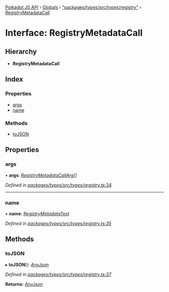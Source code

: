 [Polkadot JS API](../README.md) › [Globals](../globals.md) › ["packages/types/src/types/registry"](../modules/_packages_types_src_types_registry_.md) › [RegistryMetadataCall](_packages_types_src_types_registry_.registrymetadatacall.md)

# Interface: RegistryMetadataCall

## Hierarchy

* **RegistryMetadataCall**

## Index

### Properties

* [args](_packages_types_src_types_registry_.registrymetadatacall.md#args)
* [name](_packages_types_src_types_registry_.registrymetadatacall.md#name)

### Methods

* [toJSON](_packages_types_src_types_registry_.registrymetadatacall.md#tojson)

## Properties

###  args

• **args**: *[RegistryMetadataCallArg](_packages_types_src_types_registry_.registrymetadatacallarg.md)[]*

*Defined in [packages/types/src/types/registry.ts:34](https://github.com/polkadot-js/api/blob/c7e6e4003/packages/types/src/types/registry.ts#L34)*

___

###  name

• **name**: *[RegistryMetadataText](_packages_types_src_types_registry_.registrymetadatatext.md)*

*Defined in [packages/types/src/types/registry.ts:35](https://github.com/polkadot-js/api/blob/c7e6e4003/packages/types/src/types/registry.ts#L35)*

## Methods

###  toJSON

▸ **toJSON**(): *[AnyJson](../modules/_packages_types_src_types_helpers_.md#anyjson)*

*Defined in [packages/types/src/types/registry.ts:37](https://github.com/polkadot-js/api/blob/c7e6e4003/packages/types/src/types/registry.ts#L37)*

**Returns:** *[AnyJson](../modules/_packages_types_src_types_helpers_.md#anyjson)*
